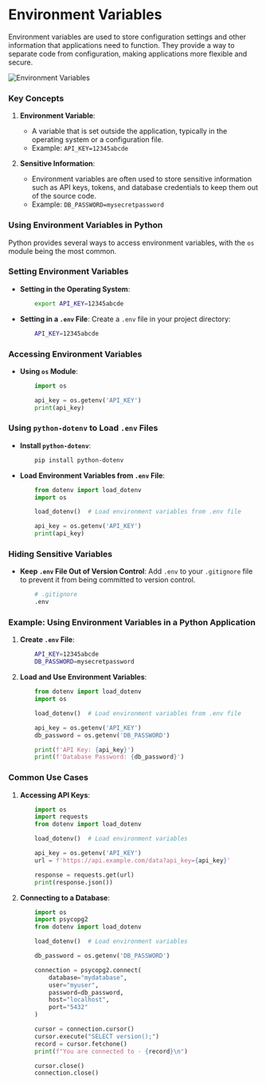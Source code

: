 
# Environment Variables

Environment variables are used to store configuration settings and other information that applications need to function. They provide a way to separate code from configuration, making applications more flexible and secure.

![Environment Variables](../../static/images/env_variables.png)

### Key Concepts

1. **Environment Variable**:
   - A variable that is set outside the application, typically in the operating system or a configuration file.
   - Example: `API_KEY=12345abcde`

2. **Sensitive Information**:
   - Environment variables are often used to store sensitive information such as API keys, tokens, and database credentials to keep them out of the source code.
   - Example: `DB_PASSWORD=mysecretpassword`

### Using Environment Variables in Python

Python provides several ways to access environment variables, with the `os` module being the most common.

### Setting Environment Variables

- **Setting in the Operating System**:
    ```bash
        export API_KEY=12345abcde
    ```

- **Setting in a `.env` File**:
    Create a `.env` file in your project directory:
    ```bash
        API_KEY=12345abcde
    ```

### Accessing Environment Variables

- **Using `os` Module**:
    ```python
        import os

        api_key = os.getenv('API_KEY')
        print(api_key)
    ```

### Using `python-dotenv` to Load `.env` Files

- **Install `python-dotenv`**:
    ```bash
        pip install python-dotenv
    ```

- **Load Environment Variables from `.env` File**:
    ```python
        from dotenv import load_dotenv
        import os

        load_dotenv()  # Load environment variables from .env file

        api_key = os.getenv('API_KEY')
        print(api_key)
    ```

### Hiding Sensitive Variables

- **Keep `.env` File Out of Version Control**:
    Add `.env` to your `.gitignore` file to prevent it from being committed to version control.
    ```bash
        # .gitignore
        .env
    ```

### Example: Using Environment Variables in a Python Application

1. **Create `.env` File**:
    ```bash
        API_KEY=12345abcde
        DB_PASSWORD=mysecretpassword
    ```

2. **Load and Use Environment Variables**:
    ```python
        from dotenv import load_dotenv
        import os

        load_dotenv()  # Load environment variables from .env file

        api_key = os.getenv('API_KEY')
        db_password = os.getenv('DB_PASSWORD')

        print(f'API Key: {api_key}')
        print(f'Database Password: {db_password}')
    ```

### Common Use Cases

1. **Accessing API Keys**:
    ```python
        import os
        import requests
        from dotenv import load_dotenv

        load_dotenv()  # Load environment variables

        api_key = os.getenv('API_KEY')
        url = f'https://api.example.com/data?api_key={api_key}'

        response = requests.get(url)
        print(response.json())
    ```

2. **Connecting to a Database**:
    ```python
        import os
        import psycopg2
        from dotenv import load_dotenv

        load_dotenv()  # Load environment variables

        db_password = os.getenv('DB_PASSWORD')

        connection = psycopg2.connect(
            database="mydatabase",
            user="myuser",
            password=db_password,
            host="localhost",
            port="5432"
        )

        cursor = connection.cursor()
        cursor.execute("SELECT version();")
        record = cursor.fetchone()
        print(f"You are connected to - {record}\n")

        cursor.close()
        connection.close()
    ```

